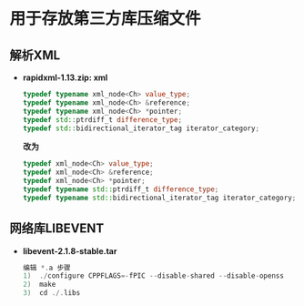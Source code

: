 # 用于存放第三方库压缩文件
## 解析XML
* **rapidxml-1.13.zip:  xml**

  ```c++
  typedef typename xml_node<Ch> value_type;
  typedef typename xml_node<Ch> &reference;
  typedef typename xml_node<Ch> *pointer;
  typedef std::ptrdiff_t difference_type;
  typedef std::bidirectional_iterator_tag iterator_category;
  ```

  **改为**

  ```c++
  typedef xml_node<Ch> value_type;
  typedef xml_node<Ch> &reference;
  typedef xml_node<Ch> *pointer;
  typedef typename std::ptrdiff_t difference_type;
  typedef typename std::bidirectional_iterator_tag iterator_category;
  ```
## 网络库LIBEVENT
* **libevent-2.1.8-stable.tar**
  ```c++
  编辑 *.a 步骤
  1)  ./configure CPPFLAGS=-fPIC --disable-shared --disable-openss
  2)  make
  3)  cd ./.libs
  ```

